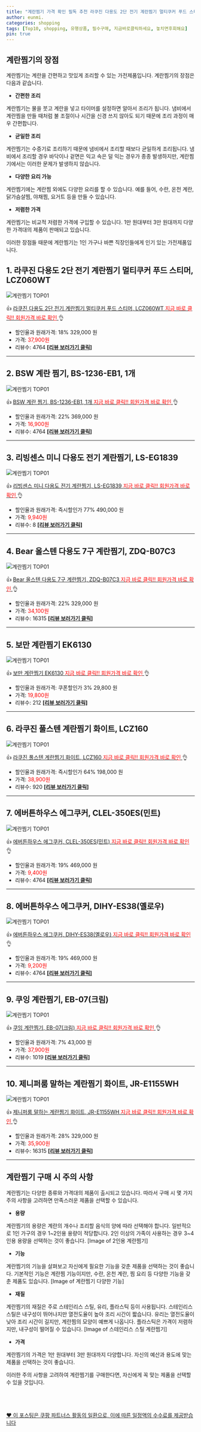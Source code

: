 ```yaml
---
title: "계란찜기 가격 확인 필독 추천 라쿠진 다용도 2단 전기 계란찜기 멀티쿠커 푸드 스티머, LCZ060WT 비교 장점 구매가이드"
author: eunmi.
categories: shopping
tags: [Top10, shopping, 유행상품, 필수구매, 지금바로클릭하세요, 놓치면후회해요]
pin: true
---
```

**<h2>계란찜기의 장점</h2>**

계란찜기는 계란을 간편하고 맛있게 조리할 수 있는 가전제품입니다. 계란찜기의 장점은 다음과 같습니다.

* **간편한 조리**

계란찜기는 물을 붓고 계란을 넣고 타이머를 설정하면 알아서 조리가 됩니다. 냄비에서 계란찜을 만들 때처럼 불 조절이나 시간을 신경 쓰지 않아도 되기 때문에 조리 과정이 매우 간편합니다.

* **균일한 조리**

계란찜기는 수증기로 조리하기 때문에 냄비에서 조리할 때보다 균일하게 조리됩니다. 냄비에서 조리할 경우 바닥이나 겉면은 익고 속은 덜 익는 경우가 종종 발생하지만, 계란찜기에서는 이러한 문제가 발생하지 않습니다.

* **다양한 요리 가능**

계란찜기에는 계란찜 외에도 다양한 요리를 할 수 있습니다. 예를 들어, 수란, 온천 계란, 닭가슴살찜, 야채찜, 요거트 등을 만들 수 있습니다.

* **저렴한 가격**

계란찜기는 비교적 저렴한 가격에 구입할 수 있습니다. 1만 원대부터 3만 원대까지 다양한 가격대의 제품이 판매되고 있습니다.

이러한 장점들 때문에 계란찜기는 1인 가구나 바쁜 직장인들에게 인기 있는 가전제품입니다.

   

## 1. 라쿠진 다용도 2단 전기 계란찜기 멀티쿠커 푸드 스티머, LCZ060WT

![계란찜기 TOP01](https://thumbnail7.coupangcdn.com/thumbnails/remote/230x230ex/image/retail/images/26204198888934-547b0a3d-d087-4eff-a437-eb30b3f1bb48.jpg)


👍 [라쿠진 다용도 2단 전기 계란찜기 멀티쿠커 푸드 스티머, LCZ060WT <font color=red> 지금 바로 클릭!! 회원가격 바로 확인 </font> ](https://link.coupang.com/re/AFFSDP?lptag=AF3617701&subid=GithubCoopas&pageKey=4880519046&traceid=V0-153&itemId=6353758898&vendorItemId=73649042957) 👌 


- 할인율과 원래가격: 18%  329,000   원
- 가격: <span style='color:red'>37,900원</span>
- 리뷰수: 4764  [**[리뷰 보러가기 클릭]**](https://link.coupang.com/re/AFFSDP?lptag=AF3617701&subid=GithubCoopas&pageKey=4880519046&traceid=V0-153&itemId=6353758898&vendorItemId=73649042957)

---


   

## 2. BSW 계란 찜기, BS-1236-EB1, 1개

![계란찜기 TOP01](https://thumbnail6.coupangcdn.com/thumbnails/remote/230x230ex/image/retail/images/2266811046229652-55cdc5f5-cffd-49ef-a693-c1125bebea3f.jpg)


👍 [BSW 계란 찜기, BS-1236-EB1, 1개 <font color=red> 지금 바로 클릭!! 회원가격 바로 확인 </font> ](https://link.coupang.com/re/AFFSDP?lptag=AF3617701&subid=GithubCoopas&pageKey=26964085&traceid=V0-153&itemId=104189089&vendorItemId=3198992254) 👌 


- 할인율과 원래가격: 22%  369,000   원
- 가격: <span style='color:red'>16,900원</span>
- 리뷰수: 4764  [**[리뷰 보러가기 클릭]**](https://link.coupang.com/re/AFFSDP?lptag=AF3617701&subid=GithubCoopas&pageKey=26964085&traceid=V0-153&itemId=104189089&vendorItemId=3198992254)

---


   

## 3. 리빙센스 미니 다용도 전기 계란찜기, LS-EG1839

![계란찜기 TOP01](https://thumbnail6.coupangcdn.com/thumbnails/remote/230x230ex/image/rs_quotation_api/zk9fnjtv/312d8e97ff2645c6b274fd8d2da12bc4.jpg)


👍 [리빙센스 미니 다용도 전기 계란찜기, LS-EG1839 <font color=red> 지금 바로 클릭!! 회원가격 바로 확인 </font> ](https://link.coupang.com/re/AFFSDP?lptag=AF3617701&subid=GithubCoopas&pageKey=7290024601&traceid=V0-153&itemId=18630375348&vendorItemId=85765681632) 👌 


- 할인율과 원래가격: 즉시할인가 77%  490,000   원
- 가격: <span style='color:red'>9,940원</span>
- 리뷰수: 8  [**[리뷰 보러가기 클릭]**](https://link.coupang.com/re/AFFSDP?lptag=AF3617701&subid=GithubCoopas&pageKey=7290024601&traceid=V0-153&itemId=18630375348&vendorItemId=85765681632)

---


   

## 4. Bear 올스텐 다용도 7구 계란찜기, ZDQ-B07C3

![계란찜기 TOP01](https://thumbnail10.coupangcdn.com/thumbnails/remote/230x230ex/image/vendor_inventory/c1b6/d5e5bda089cf4c3f52116645659f96fa4e03af72ad7964af6721740b3d16.png)


👍 [Bear 올스텐 다용도 7구 계란찜기, ZDQ-B07C3 <font color=red> 지금 바로 클릭!! 회원가격 바로 확인 </font> ](https://link.coupang.com/re/AFFSDP?lptag=AF3617701&subid=GithubCoopas&pageKey=7045799503&traceid=V0-153&itemId=17436281604&vendorItemId=84613345940) 👌 


- 할인율과 원래가격: 22%  329,000   원
- 가격: <span style='color:red'>34,100원</span>
- 리뷰수: 16315  [**[리뷰 보러가기 클릭]**](https://link.coupang.com/re/AFFSDP?lptag=AF3617701&subid=GithubCoopas&pageKey=7045799503&traceid=V0-153&itemId=17436281604&vendorItemId=84613345940)

---


   

## 5. 보만 계란찜기 EK6130

![계란찜기 TOP01](https://thumbnail6.coupangcdn.com/thumbnails/remote/230x230ex/image/product/image/vendoritem/2016/06/14/3007288987/dc8b1154-19e5-41ee-9e02-7ccc7cfe7621.jpg)


👍 [보만 계란찜기 EK6130 <font color=red> 지금 바로 클릭!! 회원가격 바로 확인 </font> ](https://link.coupang.com/re/AFFSDP?lptag=AF3617701&subid=GithubCoopas&pageKey=1325831&traceid=V0-153&itemId=5740028&vendorItemId=3007288987) 👌 


- 할인율과 원래가격: 쿠폰할인가 3%  29,800   원
- 가격: <span style='color:red'>19,800원</span>
- 리뷰수: 212  [**[리뷰 보러가기 클릭]**](https://link.coupang.com/re/AFFSDP?lptag=AF3617701&subid=GithubCoopas&pageKey=1325831&traceid=V0-153&itemId=5740028&vendorItemId=3007288987)

---


   

## 6. 라쿠진 풀스텐 계란찜기 화이트, LCZ160

![계란찜기 TOP01](https://thumbnail9.coupangcdn.com/thumbnails/remote/230x230ex/image/retail/images/2023/09/18/12/0/febfe18d-dc21-4f75-b41e-e4d539d7caea.jpg)


👍 [라쿠진 풀스텐 계란찜기 화이트, LCZ160 <font color=red> 지금 바로 클릭!! 회원가격 바로 확인 </font> ](https://link.coupang.com/re/AFFSDP?lptag=AF3617701&subid=GithubCoopas&pageKey=7605575080&traceid=V0-153&itemId=20130034865&vendorItemId=87224097105) 👌 


- 할인율과 원래가격: 즉시할인가 64%  198,000   원
- 가격: <span style='color:red'>38,900원</span>
- 리뷰수: 920  [**[리뷰 보러가기 클릭]**](https://link.coupang.com/re/AFFSDP?lptag=AF3617701&subid=GithubCoopas&pageKey=7605575080&traceid=V0-153&itemId=20130034865&vendorItemId=87224097105)

---


   

## 7. 에버튼하우스 에그쿠커, CLEL-350ES(민트)

![계란찜기 TOP01](https://thumbnail7.coupangcdn.com/thumbnails/remote/230x230ex/image/vendor_inventory/b482/d5cde444f107aff52f747ce97d467dc7f7a9e2200eac59ad7149d4ff4879.jpg)


👍 [에버튼하우스 에그쿠커, CLEL-350ES(민트) <font color=red> 지금 바로 클릭!! 회원가격 바로 확인 </font> ](https://link.coupang.com/re/AFFSDP?lptag=AF3617701&subid=GithubCoopas&pageKey=283693738&traceid=V0-153&itemId=900315283&vendorItemId=4716562858) 👌 


- 할인율과 원래가격: 19%  469,000   원
- 가격: <span style='color:red'>9,400원</span>
- 리뷰수: 4764  [**[리뷰 보러가기 클릭]**](https://link.coupang.com/re/AFFSDP?lptag=AF3617701&subid=GithubCoopas&pageKey=283693738&traceid=V0-153&itemId=900315283&vendorItemId=4716562858)

---


   

## 8. 에버튼하우스 에그쿠커, DIHY-ES38(옐로우)

![계란찜기 TOP01](https://thumbnail7.coupangcdn.com/thumbnails/remote/230x230ex/image/vendor_inventory/abf9/0002e70c0371e83a0650d23bde724d065109dc600932b1bc542469e9071c.jpg)


👍 [에버튼하우스 에그쿠커, DIHY-ES38(옐로우) <font color=red> 지금 바로 클릭!! 회원가격 바로 확인 </font> ](https://link.coupang.com/re/AFFSDP?lptag=AF3617701&subid=GithubCoopas&pageKey=283693738&traceid=V0-153&itemId=18656743421&vendorItemId=4716562817) 👌 


- 할인율과 원래가격: 19%  469,000   원
- 가격: <span style='color:red'>9,200원</span>
- 리뷰수: 4764  [**[리뷰 보러가기 클릭]**](https://link.coupang.com/re/AFFSDP?lptag=AF3617701&subid=GithubCoopas&pageKey=283693738&traceid=V0-153&itemId=18656743421&vendorItemId=4716562817)

---


   

## 9. 쿠잉 계란찜기, EB-07(크림)

![계란찜기 TOP01](https://thumbnail8.coupangcdn.com/thumbnails/remote/230x230ex/image/retail/images/1647321799309669-5b17c791-9ce6-458f-a7e9-c4a92f7a1d17.jpg)


👍 [쿠잉 계란찜기, EB-07(크림) <font color=red> 지금 바로 클릭!! 회원가격 바로 확인 </font> ](https://link.coupang.com/re/AFFSDP?lptag=AF3617701&subid=GithubCoopas&pageKey=6585451148&traceid=V0-153&itemId=14837514272&vendorItemId=82076803281) 👌 


- 할인율과 원래가격: 7%  43,000   원
- 가격: <span style='color:red'>37,900원</span>
- 리뷰수: 1019  [**[리뷰 보러가기 클릭]**](https://link.coupang.com/re/AFFSDP?lptag=AF3617701&subid=GithubCoopas&pageKey=6585451148&traceid=V0-153&itemId=14837514272&vendorItemId=82076803281)

---


   

## 10. 제니퍼룸 말하는 계란찜기 화이트, JR-E1155WH

![계란찜기 TOP01](https://thumbnail10.coupangcdn.com/thumbnails/remote/230x230ex/image/retail/images/2020/01/16/17/5/862e26b7-686d-4ec2-b7db-b30035e96f26.jpg)


👍 [제니퍼룸 말하는 계란찜기 화이트, JR-E1155WH <font color=red> 지금 바로 클릭!! 회원가격 바로 확인 </font> ](https://link.coupang.com/re/AFFSDP?lptag=AF3617701&subid=GithubCoopas&pageKey=1195116393&traceid=V0-153&itemId=2178085617&vendorItemId=70176158283) 👌 


- 할인율과 원래가격: 28%  329,000   원
- 가격: <span style='color:red'>35,900원</span>
- 리뷰수: 16315  [**[리뷰 보러가기 클릭]**](https://link.coupang.com/re/AFFSDP?lptag=AF3617701&subid=GithubCoopas&pageKey=1195116393&traceid=V0-153&itemId=2178085617&vendorItemId=70176158283)

---
**<h2>계란찜기 구매 시 주의 사항</h2>**

계란찜기는 다양한 종류와 가격대의 제품이 출시되고 있습니다. 따라서 구매 시 몇 가지 주의 사항을 고려하면 만족스러운 제품을 선택할 수 있습니다.

* **용량**

계란찜기의 용량은 계란의 개수나 조리할 음식의 양에 따라 선택해야 합니다. 일반적으로 1인 가구의 경우 1~2인용 용량이 적당합니다. 2인 이상의 가족이 사용하는 경우 3~4인용 용량을 선택하는 것이 좋습니다.
[Image of 2인용 계란찜기]

* **기능**

계란찜기의 기능을 살펴보고 자신에게 필요한 기능을 갖춘 제품을 선택하는 것이 좋습니다. 기본적인 기능은 계란찜 기능이지만, 수란, 온천 계란, 찜 요리 등 다양한 기능을 갖춘 제품도 있습니다.
[Image of 계란찜기 다양한 기능]

* **재질**

계란찜기의 재질은 주로 스테인리스 스틸, 유리, 플라스틱 등이 사용됩니다. 스테인리스 스틸은 내구성이 뛰어나지만 열전도율이 높아 조리 시간이 짧습니다. 유리는 열전도율이 낮아 조리 시간이 길지만, 계란찜의 모양이 예쁘게 나옵니다. 플라스틱은 가격이 저렴하지만, 내구성이 떨어질 수 있습니다.
[Image of 스테인리스 스틸 계란찜기]

* **가격**

계란찜기의 가격은 1만 원대부터 3만 원대까지 다양합니다. 자신의 예산과 용도에 맞는 제품을 선택하는 것이 좋습니다.

이러한 주의 사항을 고려하여 계란찜기를 구매한다면, 자신에게 꼭 맞는 제품을 선택할 수 있을 것입니다.<br><br><br><br><br> [ ❤  이 포스팅은 쿠팡 파트너스 활동의 일환으로, 이에 따른 일정액의 수수료를 제공받습니다](https://link.coupang.com/a/bcEFyh)